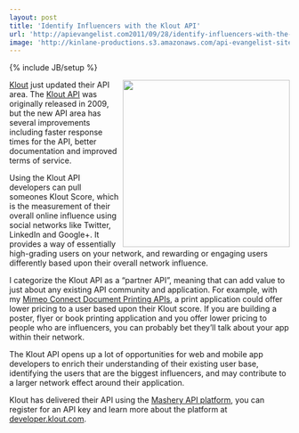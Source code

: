 ```yaml
---
layout: post
title: 'Identify Influencers with the Klout API'
url: 'http://apievangelist.com2011/09/28/identify-influencers-with-the-klout-api/'
image: 'http://kinlane-productions.s3.amazonaws.com/api-evangelist-site/blog/klout-logo.jpg'
---
```

{% include JB/setup %}
<p>
     <a title="Klout API" href="http://developer.klout.com/"><img src="http://kinlane-productions.s3.amazonaws.com/api-evangelist/klout/Klout-API-Overview.jpg"  width="300" align="right" /></a>
</p>
<p>
     <a title="Klout" href="http://klout.com/">Klout</a> just updated their API area. The <a title="Klout API" href="http://developer.klout.com/">Klout API</a> was originally released in 2009, but the new API area has several improvements including faster response times for the API, better documentation and improved terms of service.
</p>
<p>
     Using the Klout API developers can pull someones Klout Score, which is the measurement of their overall online influence using social networks like Twitter, LinkedIn and Google+. It provides a way of essentially high-grading users on your network, and rewarding or engaging users differently based upon their overall network influence.
</p>
<p>
     I categorize the Klout API as a “partner API”, meaning that can add value to just about any existing API community and application. For example, with my <a href="http://developer.mimeo.com/">Mimeo Connect Document Printing APIs</a>, a print application could offer lower pricing to a user based upon their Klout score. If you are building a poster, flyer or book printing application and you offer lower pricing to people who are influencers, you can probably bet they’ll talk about your app within their network.
</p>
<p>
     The Klout API opens up a lot of opportunities for web and mobile app developers to enrich their understanding of their existing user base, identifying the users that are the biggest influencers, and may contribute to a larger network effect around their application.
</p>
<p>
     Klout has delivered their API using the <a title="Mashery API Platform" href="/serviceproviders/mashery.php">Mashery API platform</a>, you can register for an API key and learn more about the platform at <a title="developer.klout.com" href="http://developer.klout.com">developer.klout.com</a>.
</p>
